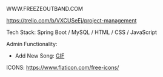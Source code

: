 WWW.FREEZEOUTBAND.COM

https://trello.com/b/VXCUSeEj/project-management

Tech Stack: 
Spring Boot / MySQL / HTML / CSS / JavaScript

Admin Functionality:
* Add New Song: [GIF](https://imgur.com/a/4EkJWHu)






ICONS: https://www.flaticon.com/free-icons/

